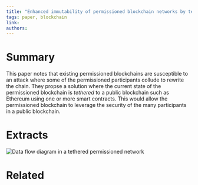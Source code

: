 ```yaml
---
title: "Enhanced immutability of permissioned blockchain networks by tethering provenance with a public blockchain network"
tags: paper, blockchain
link:
authors:
---
```


# Summary
This paper notes that existing permissioned blockchains are susceptible to an attack where some of the permissioned participants collude to rewrite the chain. They propse a solution where the current state of the permissioned blockchain is _tethered_ to a public blockchain such as Ethereum using one or more smart contracts. This would allow the permissioned blockchain to leverage the security of the many participants in a public blockchain.
# Extracts
![Data flow diagram in a tethered permissioned network](https://i.imgur.com/LvAy7OK.png)

# Related
